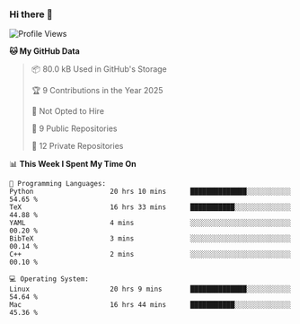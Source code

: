 ### Hi there 👋

<!--
**huayuan4396/huayuan4396** is a ✨ _special_ ✨ repository because its `README.md` (this file) appears on your GitHub profile.

Here are some ideas to get you started:

- 🔭 I’m currently working on ...
- 🌱 I’m currently learning ...
- 👯 I’m looking to collaborate on ...
- 🤔 I’m looking for help with ...
- 💬 Ask me about ...
- 📫 How to reach me: ...
- 😄 Pronouns: ...
- ⚡ Fun fact: ...
-->

<!--START_SECTION:waka-->
![Profile Views](http://img.shields.io/badge/Profile%20Views-0-blue)

**🐱 My GitHub Data** 

> 📦 80.0 kB Used in GitHub's Storage 
 > 
> 🏆 9 Contributions in the Year 2025
 > 
> 🚫 Not Opted to Hire
 > 
> 📜 9 Public Repositories 
 > 
> 🔑 12 Private Repositories 
 > 
📊 **This Week I Spent My Time On** 

```text
💬 Programming Languages: 
Python                   20 hrs 10 mins      ██████████████░░░░░░░░░░░   54.65 % 
TeX                      16 hrs 33 mins      ███████████░░░░░░░░░░░░░░   44.88 % 
YAML                     4 mins              ░░░░░░░░░░░░░░░░░░░░░░░░░   00.20 % 
BibTeX                   3 mins              ░░░░░░░░░░░░░░░░░░░░░░░░░   00.14 % 
C++                      2 mins              ░░░░░░░░░░░░░░░░░░░░░░░░░   00.10 % 

💻 Operating System: 
Linux                    20 hrs 9 mins       ██████████████░░░░░░░░░░░   54.64 % 
Mac                      16 hrs 44 mins      ███████████░░░░░░░░░░░░░░   45.36 % 
```


<!--END_SECTION:waka-->
